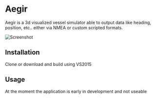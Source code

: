 # Aegir
Aegir is a 3d visualized vessel simulator able to output data like heading, position, etc.. either via NMEA or custom scripted formats.

![Screenshot](http://i.imgur.com/54aUVra.png)

## Installation

Clone or download and build using VS2015

## Usage

At the moment the application is early in development and not useable

